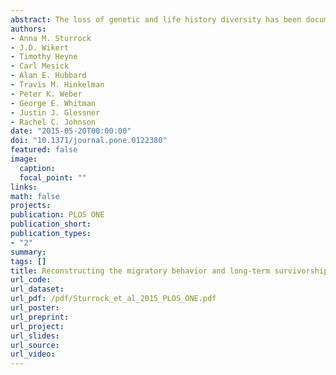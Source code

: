```yaml
---
abstract: The loss of genetic and life history diversity has been documented across many taxonomic groups, and is considered a leading cause of increased extinction risk. Juvenile salmon leave their natal rivers at different sizes, ages and times of the year, and it is thought that this life history variation contributes to their population sustainability, and is thus central to many recovery efforts. However, in order to preserve and restore diversity in life history traits, it is necessary to first understand how environmental factors affect their expression and success. We used otolith <sup>87</sup>Sr/<sup>86</sup>Sr in adult Chinook salmon (Oncorhynchus tshawytcha) returning to the Stanislaus River in the California Central Valley (USA) to reconstruct the sizes at which they outmigrated as juveniles in a wetter (2000) and drier (2003) year. We compared rotary screw trap-derived estimates of outmigrant timing, abundance and size with those reconstructed in the adults from the same cohort. This allowed us to estimate the relative survival and contribution of migratory phenotypes (fry, parr, smolts) to the adult spawning population under different flow regimes. Juvenile abundance and outmigration behavior varied with hydroclimatic regime, while downstream survival appeared to be driven by size- and time-selective mortality. Although fry survival is generally assumed to be negligible in this system, >20% of the adult spawners from outmigration year 2000 had outmigrated as fry. In both years, all three phenotypes contributed to the spawning population, however their relative proportions differed, reflecting greater fry contributions in the wetter year (23% vs. 10%) and greater smolt contributions in the drier year (13% vs. 44%). These data demonstrate that the expression and success of migratory phenotypes vary with hydrologic regime, emphasizing the importance of maintaining diversity in a changing climate.
authors:
- Anna M. Sturrock
- J.D. Wikert
- Timothy Heyne
- Carl Mesick
- Alan E. Hubbard
- Travis M. Hinkelman
- Peter K. Weber
- George E. Whitman
- Justin J. Glessner
- Rachel C. Johnson
date: "2015-05-20T00:00:00"
doi: "10.1371/journal.pone.0122380"
featured: false
image:
  caption: 
  focal_point: ""
links:
math: false
projects:
publication: PLOS ONE
publication_short:
publication_types:
- "2"
summary: 
tags: []
title: Reconstructing the migratory behavior and long-term survivorship of juvenile Chinook Salmon under contrasting hydrologic regimes
url_code:
url_dataset:
url_pdf: /pdf/Sturrock_et_al_2015_PLOS_ONE.pdf
url_poster:
url_preprint:
url_project:
url_slides:
url_source:
url_video: 
---
```

